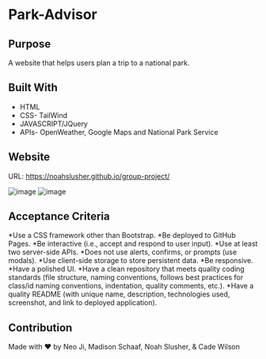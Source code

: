 # Park-Advisor

## Purpose
A website that helps users plan a trip to a national park.

## Built With
* HTML
* CSS- TailWind
* JAVASCRIPT/JQuery
* APIs- OpenWeather, Google Maps and National Park Service

## Website
URL: https://noahslusher.github.io/group-project/

![image](https://user-images.githubusercontent.com/97362296/157272049-a525a40e-0508-416f-a558-2ab15c4cc51d.png)
![image](https://user-images.githubusercontent.com/97362296/157272930-68547d4e-35d9-4123-bd81-8da3895aa7ba.png)

## Acceptance Criteria
*Use a CSS framework other than Bootstrap.
*Be deployed to GitHub Pages.
*Be interactive (i.e., accept and respond to user input).
*Use at least two server-side APIs.
*Does not use alerts, confirms, or prompts (use modals).
*Use client-side storage to store persistent data.
*Be responsive.
*Have a polished UI.
*Have a clean repository that meets quality coding standards (file structure, naming conventions, follows best practices for class/id naming conventions, indentation, quality comments, etc.).
*Have a quality README (with unique name, description, technologies used, screenshot, and link to deployed application).

## Contribution
Made with ❤️ by Neo Ji, Madison Schaaf, Noah Slusher, & Cade Wilson


